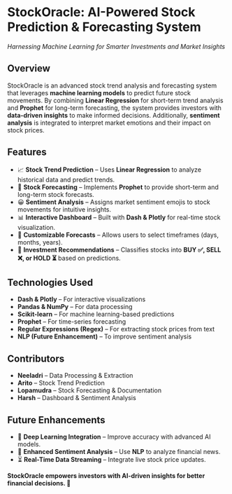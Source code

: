 # **StockOracle: AI-Powered Stock Prediction & Forecasting System**

*Harnessing Machine Learning for Smarter Investments and Market Insights*

## **Overview**
StockOracle is an advanced stock trend analysis and forecasting system that leverages **machine learning models** to predict future stock movements. By combining **Linear Regression** for short-term trend analysis and **Prophet** for long-term forecasting, the system provides investors with **data-driven insights** to make informed decisions. Additionally, **sentiment analysis** is integrated to interpret market emotions and their impact on stock prices.

## **Features**
- 📈 **Stock Trend Prediction** – Uses **Linear Regression** to analyze historical data and predict trends.
- 🔮 **Stock Forecasting** – Implements **Prophet** to provide short-term and long-term stock forecasts.
- 😀 **Sentiment Analysis** – Assigns market sentiment emojis to stock movements for intuitive insights.
- 📊 **Interactive Dashboard** – Built with **Dash & Plotly** for real-time stock visualization.
- 🏦 **Customizable Forecasts** – Allows users to select timeframes (days, months, years).
- 🚀 **Investment Recommendations** – Classifies stocks into **BUY ✅, SELL ❌, or HOLD ⏳** based on predictions.

## **Technologies Used**
- **Dash & Plotly** – For interactive visualizations
- **Pandas & NumPy** – For data processing
- **Scikit-learn** – For machine learning-based predictions
- **Prophet** – For time-series forecasting
- **Regular Expressions (Regex)** – For extracting stock prices from text
- **NLP (Future Enhancement)** – To improve sentiment analysis


## **Contributors**
- **Neeladri** – Data Processing & Extraction  
- **Arito** – Stock Trend Prediction  
- **Lopamudra** – Stock Forecasting & Documentation  
- **Harsh** – Dashboard & Sentiment Analysis  

## **Future Enhancements**
- 🤖 **Deep Learning Integration** – Improve accuracy with advanced AI models.
- 📰 **Enhanced Sentiment Analysis** – Use **NLP** to analyze financial news.
- ⏳ **Real-Time Data Streaming** – Integrate live stock price updates.

**StockOracle empowers investors with AI-driven insights for better financial decisions. 🚀**
```

